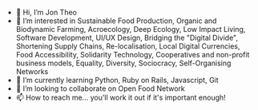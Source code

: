 - 👋 Hi, I’m Jon Theo
- 👀 I’m interested in Sustainable Food Production, Organic and Biodynamic Farming, Acroecology, Deep Ecology, Low Impact Living, Software Development, UI/UX Design, Bridging the "Digital Divide", Shortening Supply Chains, Re-localisation, Local Digital Currencies, Food Accessibility, Solidarity Technology, Cooperatives and non-profit business models, Equality, Diversity, Sociocracy, Self-Organising Networks
- 🌱 I’m currently learning Python, Ruby on Rails, Javascript, Git
- 💞️ I’m looking to collaborate on Open Food Network
- 📫 How to reach me... you'll work it out if it's important enough!

